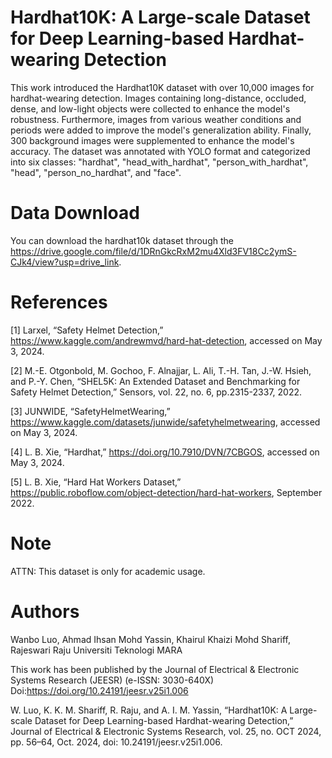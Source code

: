 # Hardhat10K: A Large-scale Dataset for Deep Learning-based Hardhat-wearing Detection
This work introduced the Hardhat10K dataset with over 10,000 images for hardhat-wearing detection. Images containing long-distance, occluded, dense, and low-light objects were collected to enhance the model's robustness. Furthermore, images from various weather conditions and periods were added to improve the model's generalization ability. Finally, 300 background images were supplemented to enhance the model's accuracy.
The dataset was annotated with YOLO format and categorized into six classes: "hardhat", "head_with_hardhat", "person_with_hardhat", "head", "person_no_hardhat", and "face".

# Data Download
You can download the hardhat10k dataset through the https://drive.google.com/file/d/1DRnGkcRxM2mu4Xld3FV18Cc2ymS-CJk4/view?usp=drive_link.

# References
[1]	Larxel, “Safety Helmet Detection,” https://www.kaggle.com/andrewmvd/hard-hat-detection, accessed on May 3, 2024.

[2]	M.-E. Otgonbold, M. Gochoo, F. Alnajjar, L. Ali, T.-H. Tan, J.-W. Hsieh, and P.-Y. Chen, “SHEL5K: An Extended Dataset and Benchmarking for Safety Helmet Detection,” Sensors, vol. 22, no. 6, pp.2315-2337, 2022.

[3]	JUNWIDE, “SafetyHelmetWearing,” https://www.kaggle.com/datasets/junwide/safetyhelmetwearing, accessed on May 3, 2024.

[4]	L. B. Xie, “Hardhat,” https://doi.org/10.7910/DVN/7CBGOS, accessed on May 3, 2024.

[5]	L. B. Xie, “Hard Hat Workers Dataset,” https://public.roboflow.com/object-detection/hard-hat-workers, September 2022.

# Note
ATTN: This dataset is only for academic usage.

# Authors
Wanbo Luo, Ahmad Ihsan Mohd Yassin, Khairul Khaizi Mohd Shariff, Rajeswari Raju
Universiti Teknologi MARA

This work has been published by the Journal of Electrical & Electronic Systems Research (JEESR) (e-ISSN: 3030-640X)
Doi:https://doi.org/10.24191/jeesr.v25i1.006

W. Luo, K. K. M. Shariff, R. Raju, and A. I. M. Yassin, “Hardhat10K: A Large-scale Dataset for Deep Learning-based Hardhat-wearing Detection,” Journal of Electrical & Electronic Systems Research, vol. 25, no. OCT 2024, pp. 56–64, Oct. 2024, doi: 10.24191/jeesr.v25i1.006.
